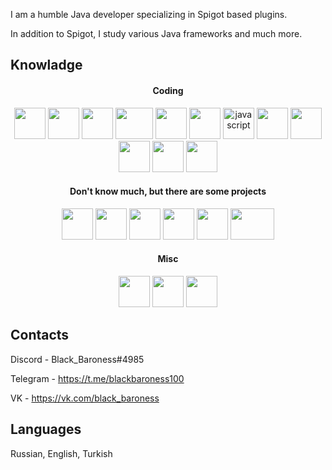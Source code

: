 I am a humble Java developer specializing in Spigot based plugins. 

In addition to Spigot, I study various Java frameworks and much more.

## Knowladge
<h4 align="center">Coding</h4>
<p align="center">
  <img src="https://cdn.icon-icons.com/icons2/2415/PNG/512/java_original_logo_icon_146458.png" width="50" height="50"/>
  <img src="https://cdn.iconscout.com/icon/free/png-256/gradle-1-285287.png" width="50" height="50" />
  <img src="https://cdn.icon-icons.com/icons2/2107/PNG/512/file_type_maven_icon_130397.png" width="50" height="50" />
  <img src="https://pbs.twimg.com/media/D7qnTvEWwAA3JN3.png" width="60" height="50" />
  <img src="https://cdn.iconscout.com/icon/free/png-256/css-131-722685.png" width="50" height="50" />
  <img src="https://cdn.iconscout.com/icon/free/png-256/html-2752158-2284975.png" width="50" height="50" />
  <img src="https://devicons.github.io/devicon/devicon.git/icons/javascript/javascript-original.svg" alt="javascript" width="50" height="50" />
  <img src="https://upload.wikimedia.org/wikipedia/commons/thumb/d/d5/IntelliJ_IDEA_Logo.svg/1024px-IntelliJ_IDEA_Logo.svg.png" width="50" height="50" />
  <img src="https://apps24.org/images/stories/flexicontent/item_815_field_15/l_autohotkey_icon.png" width="50" height="50" />
  <img src="https://i.ibb.co/sVTqdzD/javafxlogo-removebg-preview.png" width="50" height="50" />
  <img src="https://symbols.getvecta.com/stencil_96/70_sqlite-icon.69fb0675d2.svg" width="50" height="50" />
  <img src="https://cdn.iconscout.com/icon/free/png-256/mysql-21-1174941.png" width="50" height="50" />
</p>
<h4 align="center">Don't know much, but there are some projects</h4>
<p align="center">
  <img src="https://devicon.dev/devicon.git/icons/debian/debian-original-wordmark.svg" width="50" height="50" />
  <img src="https://devicons.github.io/devicon/devicon.git/icons/linux/linux-original.svg" width="50" height="50" />
  <img src="https://www.flaticon.com/svg/static/icons/svg/888/888839.svg" width="50" height="50" />
  <img src="https://pbs.twimg.com/media/Dk5LpKtW4AAcvFd.png" width="50" height="50" />
  <img src="https://freepikpsd.com/wp-content/uploads/2019/11/forge-png-1-Transparent-Images.png" width="50" height="50" />
  <img src="https://i.ya-webdesign.com/images/spring-logo-png-2.png" width="70" height="50" />
</p>
<h4 align="center">Misc</h4>
<p align="center">
  <img src="https://img.icons8.com/color/344/adobe-photoshop.png" width="50" height="50"/>
  <img src="https://img.icons8.com/color/344/adobe-premiere-pro.png" width="50" height="50"/>
  <img src="https://img.icons8.com/color/344/adobe-illustrator.png" width="50" height="50"/>
</p>

## Contacts
Discord - Black_Baroness#4985

Telegram - https://t.me/blackbaroness100

VK - https://vk.com/black_baroness

## Languages
Russian, English, Turkish
